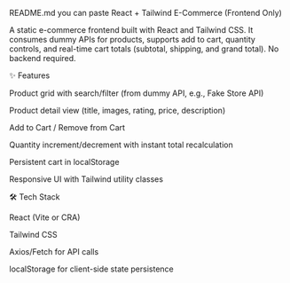 README.md you can paste
React + Tailwind E-Commerce (Frontend Only)

A static e-commerce frontend built with React and Tailwind CSS.
It consumes dummy APIs for products, supports add to cart, quantity controls, and real-time cart totals (subtotal, shipping, and grand total). No backend required.

✨ Features

Product grid with search/filter (from dummy API, e.g., Fake Store API)

Product detail view (title, images, rating, price, description)

Add to Cart / Remove from Cart

Quantity increment/decrement with instant total recalculation

Persistent cart in localStorage

Responsive UI with Tailwind utility classes

🛠 Tech Stack

React (Vite or CRA)

Tailwind CSS

Axios/Fetch for API calls

localStorage for client-side state persistence
